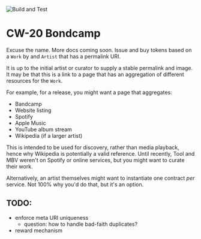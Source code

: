 ![Build and Test](https://github.com/envoylabs/cw20-bondcamp/actions/workflows/build_and_test.yml/badge.svg)

# CW-20 Bondcamp

Excuse the name. More docs coming soon. Issue and buy tokens based on a `Work` by and `Artist` that has a permalink URI.

It is up to the initial artist or curator to supply a stable permalink and image. It may be that this is a link to a page that has an aggregation of different resources for the `Work`.

For example, for a release, you might want a page that aggregates:

- Bandcamp
- Website listing
- Spotify
- Apple Music
- YouTube album stream
- Wikipedia (if a larger artist)

This is intended to be used for discovery, rather than media playback, hence why Wikipedia is potentially a valid reference. Until recently, Tool and MBV weren't on Spotify or online services, but you might want to curate their work.

Alternatively, an artist themselves might want to instantiate one contract _per_ service. Not 100% why you'd do that, but it's an option.

## TODO:

- enforce meta URI uniqueness
  - question: how to handle bad-faith duplicates?
- reward mechanism